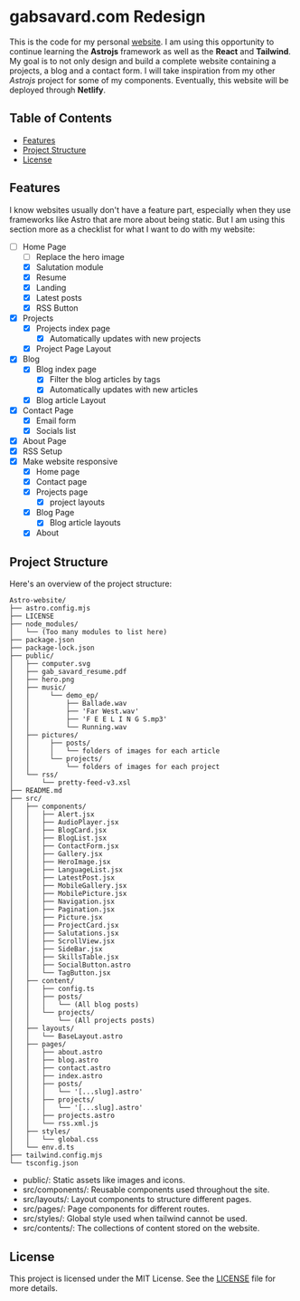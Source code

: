 # gabsavard.com Redesign

This is the code for my personal [website](https://gabsavard.com). I am using this opportunity to continue learning the **Astrojs** framework as well as the **React** and **Tailwind**. My goal is to not only design and build a complete website containing a projects, a blog and a contact form. I will take inspiration from my other _Astrojs_ project for some of my components. Eventually, this website will be deployed through **Netlify**.

## Table of Contents

- [Features](#features)
- [Project Structure](#project_structure)
- [License](#license)

## Features

I know websites usually don't have a feature part, especially when they use frameworks like Astro that are more about being static. But I am using this section more as a checklist for what I want to do with my website:

- [ ] Home Page
  - [ ] Replace the hero image
  - [x] Salutation module
  - [x] Resume
  - [x] Landing
  - [x] Latest posts
  - [x] RSS Button
- [x] Projects
  - [x] Projects index page
    - [x] Automatically updates with new projects
  - [x] Project Page Layout
- [x] Blog
  - [x] Blog index page
    - [x] Filter the blog articles by tags
    - [x] Automatically updates with new articles
  - [x] Blog article Layout
- [x] Contact Page
  - [x] Email form
  - [x] Socials list
- [x] About Page
- [x] RSS Setup
- [x] Make website responsive
  - [x] Home page
  - [x] Contact page
  - [x] Projects page
    - [x] project layouts
  - [x] Blog Page
    - [x] Blog article layouts
  - [x] About

## Project Structure

Here's an overview of the project structure:

```
Astro-website/
├── astro.config.mjs
├── LICENSE
├── node_modules/
│   └── (Too many modules to list here)
├── package.json
├── package-lock.json
├── public/
│   ├── computer.svg
│   ├── gab_savard_resume.pdf
│   ├── hero.png
│   ├── music/
│   │     └── demo_ep/
│   │         ├── Ballade.wav
│   │         ├── 'Far West.wav'
│   │         ├── 'F E E L I N G S.mp3'
│   │         └── Running.wav
│   ├── pictures/
│   │     ├── posts/
│   │     │   └── folders of images for each article
│   │     └── projects/
│   │         └── folders of images for each project
│   └── rss/
│       └── pretty-feed-v3.xsl
├── README.md
├── src/
│   ├── components/
│   │   ├── Alert.jsx
│   │   ├── AudioPlayer.jsx
│   │   ├── BlogCard.jsx
│   │   ├── BlogList.jsx
│   │   ├── ContactForm.jsx
│   │   ├── Gallery.jsx
│   │   ├── HeroImage.jsx
│   │   ├── LanguageList.jsx
│   │   ├── LatestPost.jsx
│   │   ├── MobileGallery.jsx
│   │   ├── MobilePicture.jsx
│   │   ├── Navigation.jsx
│   │   ├── Pagination.jsx
│   │   ├── Picture.jsx
│   │   ├── ProjectCard.jsx
│   │   ├── Salutations.jsx
│   │   ├── ScrollView.jsx
│   │   ├── SideBar.jsx
│   │   ├── SkillsTable.jsx
│   │   ├── SocialButton.astro
│   │   └── TagButton.jsx
│   ├── content/
│   │   ├── config.ts
│   │   ├── posts/
│   │   │   └── (All blog posts)
│   │   └── projects/
│   │       └── (All projects posts)
│   ├── layouts/
│   │   └── BaseLayout.astro
│   ├── pages/
│   │   ├── about.astro
│   │   ├── blog.astro
│   │   ├── contact.astro
│   │   ├── index.astro
│   │   ├── posts/
│   │   │   └── '[...slug].astro'
│   │   ├── projects/
│   │   │   └── '[...slug].astro'
│   │   ├── projects.astro
│   │   └── rss.xml.js
│   ├── styles/
│   │   └── global.css
│   └── env.d.ts
├── tailwind.config.mjs
└── tsconfig.json
```

- public/: Static assets like images and icons.
- src/components/: Reusable components used throughout the site.
- src/layouts/: Layout components to structure different pages.
- src/pages/: Page components for different routes.
- src/styles/: Global style used when tailwind cannot be used.
- src/contents/: The collections of content stored on the website.

## License

This project is licensed under the MIT License. See the [LICENSE](LICENSE) file for more details.
